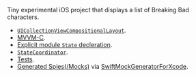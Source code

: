 Tiny experimental iOS project that displays a list of Breaking Bad characters.
- [`UICollectionViewCompositionalLayout`](BreakingBad/Modules/Characters/CharactersCollectionViewController.swift).
- [MVVM-C](BreakingBad/Modules/Characters/).
- [Explicit module `State` decleration](BreakingBad/Modules/Characters/CharactersCollectionViewModel.swift).
- [`StateCoordinator`](BreakingBad/Core/Architecture/StateCoordinator.swift).
- [Tests](<BreakingBadTests/Module Tests/Characters/CharactersCollectionViewModelTests.swift>).
- [Generated Spies(/Mocks)](BreakingBadTests/Core/Spies) via [SwiftMockGeneratorForXcode](https://github.com/seanhenry/SwiftMockGeneratorForXcode).
